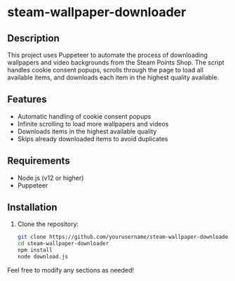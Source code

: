 # steam-wallpaper-downloader

## Description
This project uses Puppeteer to automate the process of downloading wallpapers and video backgrounds from the Steam Points Shop. The script handles cookie consent popups, scrolls through the page to load all available items, and downloads each item in the highest quality available.

## Features
- Automatic handling of cookie consent popups
- Infinite scrolling to load more wallpapers and videos
- Downloads items in the highest available quality
- Skips already downloaded items to avoid duplicates

## Requirements
- Node.js (v12 or higher)
- Puppeteer

## Installation
1. Clone the repository:
   ```bash
   git clone https://github.com/yourusername/steam-wallpaper-downloader.git
   cd steam-wallpaper-downloader
   npm install
   node download.js

Feel free to modify any sections as needed!
